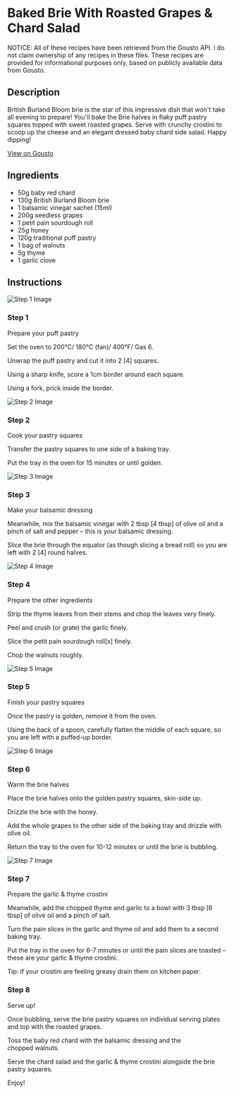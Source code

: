 # Baked Brie With Roasted Grapes & Chard Salad

NOTICE: All of these recipes have been retrieved from the Gousto API. I do not claim ownership of any recipes in these files. These recipes are provided for informational purposes only, based on publicly available data from Gousto.

## Description

British Burland Bloom brie is the star of this impressive dish that won't take all evening to prepare! You'll bake the Brie halves in flaky puff pastry squares topped with sweet roasted grapes. Serve with crunchy crostini to scoop up the cheese and an elegant dressed baby chard side salad. Happy dipping!

[View on Gousto](https://www.gousto.co.uk/recipes/cookbook/baked-brie-with-roasted-grapes-chard-salad)

## Ingredients

- 50g baby red chard
- 130g British Burland Bloom brie
- 1 balsamic vinegar sachet (15ml)
- 200g seedless grapes
- 1 petit pain sourdough roll
- 25g honey
- 120g traditional puff pastry 
- 1 bag of walnuts 
- 5g thyme 
- 1 garlic clove

## Instructions

![Step 1 Image](https://production-media.gousto.co.uk/cms/recipe-step-image/1868.-step-1-x200.jpg)

### Step 1

<span class="text-highlight">Prepare your puff pastry</span>


Set the oven to 200°C/ 180°C (fan)/ 400°F/ <span class="text-highlight">Gas 6.</span>


<span class="text-highlight">Unwrap the puff pastry and cut it into 2 <span class="text-danger">[4]</span> squares.</span>


<span class="text-highlight">Using a sharp knife, score a 1cm border around each square.</span>


<span class="text-highlight">Using a fork, prick inside the border.</span>

![Step 2 Image](https://production-media.gousto.co.uk/cms/recipe-step-image/1868.-step-2-x200.jpg)

### Step 2

<span class="text-highlight">Cook your pastry squares</span>


Transfer the pastry squares to one side of a baking tray.


Put the tray in the oven for 15 minutes or until golden.

![Step 3 Image](https://production-media.gousto.co.uk/cms/recipe-step-image/1868.-step-3-x200.jpg)

### Step 3

<span class="text-highlight">Make your balsamic dressing </span>


<span class="text-highlight">Meanwhile, mix the balsamic vinegar with 2 tbsp <span class="text-danger">[4 tbsp]</span> of olive oil and a pinch of salt and pepper – this is your balsamic dressing.</span>


<span class="text-highlight">Slice the brie through the equator (as though slicing a bread roll) so you are left with 2 <span class="text-danger">[4]</span> round halves.</span>

![Step 4 Image](https://production-media.gousto.co.uk/cms/recipe-step-image/1868.-step-4-x200.jpg)

### Step 4

<span class="text-highlight">Prepare the other ingredients</span>


Strip the thyme <span class="text-highlight">leaves</span> from their stems and chop the leaves very<span class="text-highlight"> finely. </span>


<span class="text-highlight">Peel and crush (or grate) the garlic finely.</span>


<span class="text-highlight">Slice the petit pain sourdough roll<span class="text-danger">[s]</span> finely.</span>


<span class="text-highlight">Chop the walnuts roughly.</span>

![Step 5 Image](https://production-media.gousto.co.uk/cms/recipe-step-image/1868.-step-5-x200.jpg)

### Step 5

<span class="text-highlight">Finish your pastry squares</span>


Once the pastry is golden, remove it from <span class="text-highlight">the oven.</span>


<span class="text-highlight">Using the back of a spoon, carefully flatten the middle of each square, so you are left with a puffed-up border.</span>

![Step 6 Image](https://production-media.gousto.co.uk/cms/recipe-step-image/1868.-step-6-x200.jpg)

### Step 6

<span class="text-highlight">Warm the brie halves</span>


Place the brie <span class="text-highlight">halves</span> onto the <span class="text-highlight">golden</span><span class="text-highlight"> pastry squares</span>, skin-side <span class="text-highlight">up.</span>


<span class="text-highlight">Drizzle the brie with the honey.</span>


<span class="text-highlight">Add the whole grapes to the other side of the baking tray and drizzle with olive oil.</span>


<span class="text-highlight">Return the tray to the oven for 10-12 minutes or until the brie is bubbling. </span>

![Step 7 Image](https://production-media.gousto.co.uk/cms/recipe-step-image/1868.-step-7-x200.jpg)

### Step 7

<span class="text-highlight">Prepare the garlic &amp; thyme crostini</span>


Meanwhile, add the chopped thyme and garlic to a bowl with 3 tbsp <span class="text-danger">[6 tbsp]</span> of olive oil and a pinch of <span class="text-highlight">salt.</span>


<span class="text-highlight">Turn the pain slices in the garlic and thyme oil and add them to a second baking tray. </span>


Put the tray in the oven for 6-7 <span class="text-highlight">minutes or until the pain slices are toasted – these are your garlic &amp; thyme crostini.</span>


Tip: if your crostini are feeling greasy drain them on kitchen<span class="text-highlight"> paper. </span>

### Step 8

<span class="text-highlight">Serve up!</span>


Once bubbling, serve the brie pastry squares on individual serving plates and top with the roasted grap<span class="text-highlight">es</span><span class="text-highlight">.</span>


<span class="text-highlight">Toss the baby red chard with the balsamic dressing and the chopped walnuts.</span>


<span class="text-highlight">Serve the chard salad and the garlic &amp; thyme crostini alongside the brie pastry squares.</span>


Enjoy!

